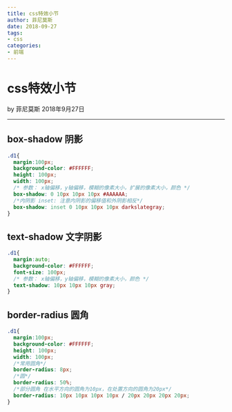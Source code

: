 ```yaml
---
title: css特效小节
author: 菲尼莫斯
date: 2018-09-27
tags:
- css
categories:
- 前端
---
```


# css特效小节

by 菲尼莫斯  2018年9月27日

---

## box-shadow 阴影

```css
.d1{
  margin:100px;
  background-color: #FFFFFF;
  height: 100px;
  width: 100px;
  /* 参数： x轴偏移，y轴偏移，模糊的像素大小，扩展的像素大小，颜色 */
  box-shadow: 0 10px 10px 10px #AAAAAA;
  /*内阴影 inset: 注意内阴影的偏移值和外阴影相反*/
  box-shadow: inset 0 10px 10px 10px darkslategray;
}
```

## text-shadow 文字阴影

```css
.d1{
  margin:auto;
  background-color: #FFFFFF;
  font-size: 100px;
  /* 参数： x轴偏移，y轴偏移，模糊的像素大小，颜色 */
  text-shadow: 10px 10px 10px gray;
}
```

## border-radius 圆角

```css
.d1{
  margin:100px;
  background-color: #FFFFFF;
  height: 100px;
  width: 100px;
  /*常用圆角*/
  border-radius: 8px;
  /*圆*/
  border-radius: 50%;
  /*部分圆角 在水平方向的圆角为10px，在处置方向的圆角为20px*/
  border-radius: 10px 10px 10px 10px / 20px 20px 20px 20px;
}

```


